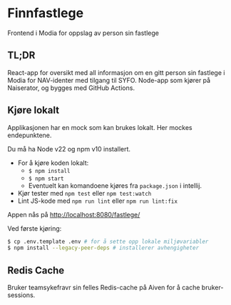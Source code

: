 # Finnfastlege

Frontend i Modia for oppslag av person sin fastlege

## TL;DR

React-app for oversikt med all informasjon om en gitt person sin fastlege i Modia for NAV-identer med tilgang til SYFO.
Node-app som kjører på Naiserator, og bygges med GitHub Actions.

## Kjøre lokalt

Applikasjonen har en mock som kan brukes lokalt. Her mockes endepunktene.

Du må ha Node v22 og npm v10 installert.

- For å kjøre koden lokalt:
  - `$ npm install`
  - `$ npm start`
  - Eventuelt kan komandoene kjøres fra `package.json` i intellij.
- Kjør tester med `npm test` eller `npm test:watch`
- Lint JS-kode med `npm run lint` eller `npm run lint:fix`

Appen nås på [http://localhost:8080/fastlege/](http://localhost:8080/fastlege/)

Ved første kjøring:

```sh
$ cp .env.template .env # for å sette opp lokale miljøvariabler
$ npm install --legacy-peer-deps # installerer avhengigheter
```

## Redis Cache

Bruker teamsykefravr sin felles Redis-cache på Aiven for å cache bruker-sessions.

